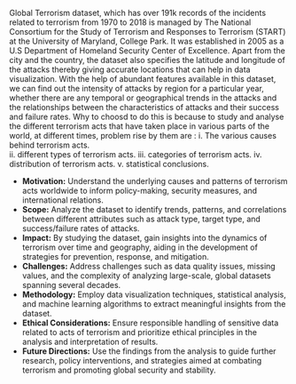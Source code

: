 Global Terrorism dataset, which has over 191k records of the incidents related to terrorism from 1970 to 2018 is managed by The National Consortium for the Study of Terrorism and Responses to Terrorism (START) at the University of Maryland, College Park.
It was established in 2005 as a U.S Department of Homeland Security Center of Excellence.
Apart from the city and the country, the dataset also specifies the latitude and longitude of the attacks thereby giving accurate locations that can help in data visualization. With the help of abundant features available in this dataset, we can find out the intensity of attacks by region for a particular year, whether there are any temporal or geographical trends in the attacks and the relationships between the characteristics of attacks and their success and failure rates.
Why to choosd to do this is because to study and analyse the different terrorism acts that have taken place in various parts of the world, at different times, problem rise by them are : 
i. The various causes behind terrorism acts.  
ii. different types of terrorism acts.
iii. categories of terrorism acts.
iv. distribution of terrorism acts.
v. statistical conclusions.

- **Motivation:** Understand the underlying causes and patterns of terrorism acts worldwide to inform policy-making, security measures, and international relations.
- **Scope:** Analyze the dataset to identify trends, patterns, and correlations between different attributes such as attack type, target type, and success/failure rates of attacks.
- **Impact:** By studying the dataset, gain insights into the dynamics of terrorism over time and geography, aiding in the development of strategies for prevention, response, and mitigation.
- **Challenges:** Address challenges such as data quality issues, missing values, and the complexity of analyzing large-scale, global datasets spanning several decades.
- **Methodology:** Employ data visualization techniques, statistical analysis, and machine learning algorithms to extract meaningful insights from the dataset.
- **Ethical Considerations:** Ensure responsible handling of sensitive data related to acts of terrorism and prioritize ethical principles in the analysis and interpretation of results.
- **Future Directions:** Use the findings from the analysis to guide further research, policy interventions, and strategies aimed at combating terrorism and promoting global security and stability.
